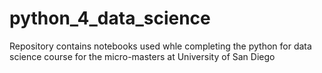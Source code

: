 # python_4_data_science

Repository contains notebooks used whle completing the python for data science course for the micro-masters at University of San Diego

